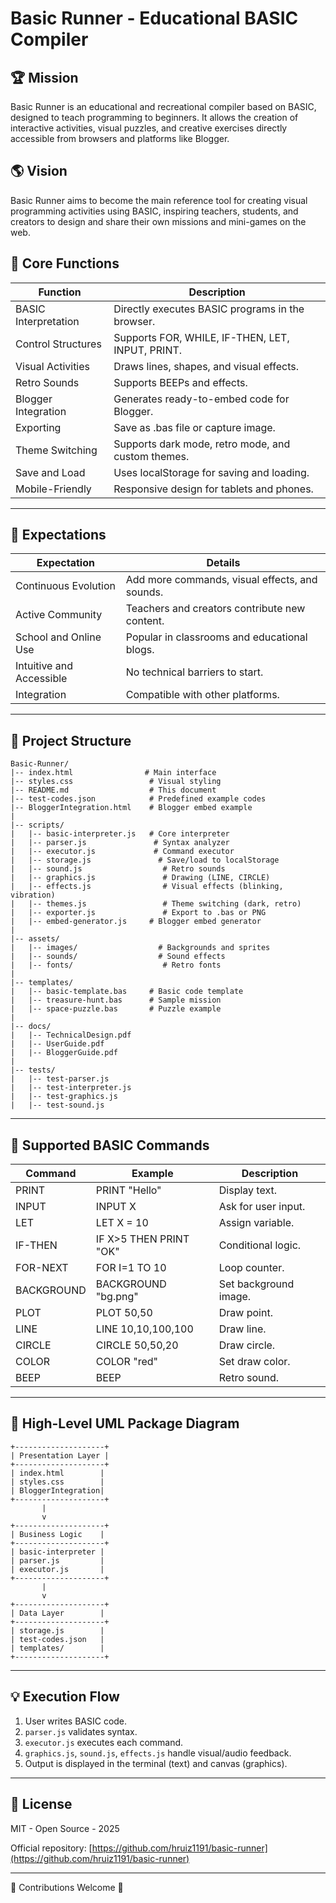 
# Basic Runner - Educational BASIC Compiler

## :trophy: Mission
Basic Runner is an educational and recreational compiler based on BASIC, designed to teach programming to beginners. It allows the creation of interactive activities, visual puzzles, and creative exercises directly accessible from browsers and platforms like Blogger.

## :earth_americas: Vision
Basic Runner aims to become the main reference tool for creating visual programming activities using BASIC, inspiring teachers, students, and creators to design and share their own missions and mini-games on the web.

## :wrench: Core Functions
| Function               | Description |
|------------------|--------------|
| BASIC Interpretation | Directly executes BASIC programs in the browser. |
| Control Structures | Supports FOR, WHILE, IF-THEN, LET, INPUT, PRINT. |
| Visual Activities | Draws lines, shapes, and visual effects. |
| Retro Sounds | Supports BEEPs and effects. |
| Blogger Integration | Generates ready-to-embed code for Blogger. |
| Exporting | Save as .bas file or capture image. |
| Theme Switching | Supports dark mode, retro mode, and custom themes. |
| Save and Load | Uses localStorage for saving and loading. |
| Mobile-Friendly | Responsive design for tablets and phones. |

---

## :rocket: Expectations
| Expectation                    | Details |
|------------------|--------------|
| Continuous Evolution | Add more commands, visual effects, and sounds. |
| Active Community | Teachers and creators contribute new content. |
| School and Online Use | Popular in classrooms and educational blogs. |
| Intuitive and Accessible | No technical barriers to start. |
| Integration | Compatible with other platforms. |

---

## :file_folder: Project Structure
```
Basic-Runner/
|-- index.html                # Main interface
|-- styles.css                 # Visual styling
|-- README.md                  # This document
|-- test-codes.json            # Predefined example codes
|-- BloggerIntegration.html    # Blogger embed example
|
|-- scripts/
|   |-- basic-interpreter.js   # Core interpreter
|   |-- parser.js               # Syntax analyzer
|   |-- executor.js             # Command executor
|   |-- storage.js               # Save/load to localStorage
|   |-- sound.js                  # Retro sounds
|   |-- graphics.js               # Drawing (LINE, CIRCLE)
|   |-- effects.js                # Visual effects (blinking, vibration)
|   |-- themes.js                 # Theme switching (dark, retro)
|   |-- exporter.js               # Export to .bas or PNG
|   |-- embed-generator.js     # Blogger embed generator
|
|-- assets/
|   |-- images/                  # Backgrounds and sprites
|   |-- sounds/                  # Sound effects
|   |-- fonts/                    # Retro fonts
|
|-- templates/
|   |-- basic-template.bas     # Basic code template
|   |-- treasure-hunt.bas      # Sample mission
|   |-- space-puzzle.bas       # Puzzle example
|
|-- docs/
|   |-- TechnicalDesign.pdf
|   |-- UserGuide.pdf
|   |-- BloggerGuide.pdf
|
|-- tests/
|   |-- test-parser.js
|   |-- test-interpreter.js
|   |-- test-graphics.js
|   |-- test-sound.js
```

---

## :scroll: Supported BASIC Commands
| Command    | Example                   | Description |
|------------|----------------|-----------------|
| PRINT     | PRINT "Hello"    | Display text. |
| INPUT     | INPUT X         | Ask for user input. |
| LET       | LET X = 10      | Assign variable. |
| IF-THEN   | IF X>5 THEN PRINT "OK" | Conditional logic. |
| FOR-NEXT  | FOR I=1 TO 10   | Loop counter. |
| BACKGROUND| BACKGROUND "bg.png" | Set background image. |
| PLOT      | PLOT 50,50      | Draw point. |
| LINE      | LINE 10,10,100,100 | Draw line. |
| CIRCLE    | CIRCLE 50,50,20 | Draw circle. |
| COLOR     | COLOR "red"     | Set draw color. |
| BEEP      | BEEP            | Retro sound. |

---

## :office: High-Level UML Package Diagram
```
+--------------------+
| Presentation Layer |
+--------------------+
| index.html        |
| styles.css        |
| BloggerIntegration|
+--------------------+
       |
       v
+--------------------+
| Business Logic    |
+--------------------+
| basic-interpreter |
| parser.js         |
| executor.js       |
+--------------------+
       |
       v
+--------------------+
| Data Layer        |
+--------------------+
| storage.js        |
| test-codes.json   |
| templates/        |
+--------------------+
```

---

## :bulb: Execution Flow
1. User writes BASIC code.
2. `parser.js` validates syntax.
3. `executor.js` executes each command.
4. `graphics.js`, `sound.js`, `effects.js` handle visual/audio feedback.
5. Output is displayed in the terminal (text) and canvas (graphics).

---

## :page_with_curl: License
MIT - Open Source - 2025

Official repository: [https://github.com/hruiz1191/basic-runner](https://github.com/hruiz1191/basic-runner)

---

:star2: Contributions Welcome :star2:
